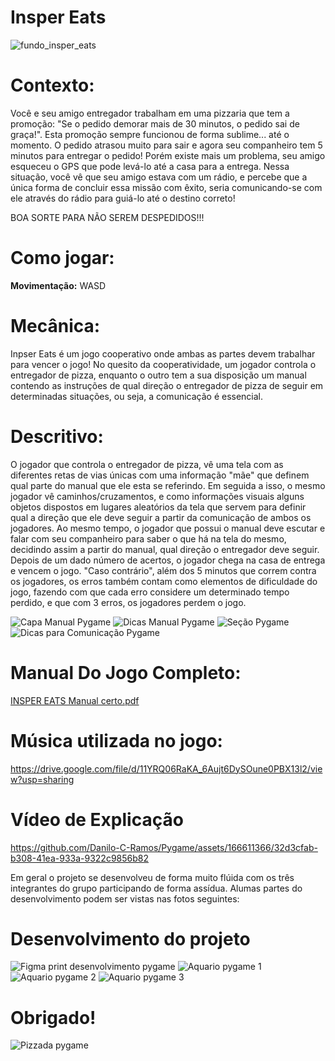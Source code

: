 # Insper Eats
![fundo_insper_eats](https://github.com/Danilo-C-Ramos/Pygame/assets/166611366/a181f801-549b-49c2-91d6-4fb1d1bf5036)

# **Contexto:**

Você e seu amigo entregador trabalham em uma pizzaria que tem a promoção: "Se o pedido demorar mais de 30 minutos, o pedido sai de graça!". Esta promoção sempre funcionou de forma sublime... até o momento. O pedido atrasou muito para sair e agora seu companheiro tem 5 minutos para entregar o pedido! Porém existe mais um problema, seu amigo esqueceu o GPS que pode levá-lo até a casa para a entrega. Nessa situação, você vê que seu amigo estava com um rádio, e percebe que a única forma de concluir essa missão com êxito, seria comunicando-se com ele através do rádio para guiá-lo até o destino correto! 

BOA SORTE PARA NÃO SEREM DESPEDIDOS!!!

# **Como jogar:**

**Movimentação:** WASD

# **Mecânica:**

Inpser Eats é um jogo cooperativo onde ambas as partes devem trabalhar para vencer o jogo! No quesito da cooperatividade, um jogador controla o entregador de pizza, enquanto o outro tem a sua disposição um manual contendo as instruções de qual direção o entregador de pizza de seguir em determinadas situações, ou seja, a comunicação é essencial.

# **Descritivo:**

O jogador que controla o entregador de pizza, vê uma tela com as diferentes retas de vias únicas com uma informação "mãe" que definem qual parte do manual que ele esta se referindo. Em seguida a isso, o mesmo jogador vê caminhos/cruzamentos, e como informações visuais alguns objetos dispostos em lugares aleatórios da tela que servem para definir qual a direção que ele deve seguir a partir da comunicação de ambos os jogadores. Ao mesmo tempo, o jogador que possui o manual deve escutar e falar com seu companheiro para saber o que há na tela do mesmo, decidindo assim a partir do manual, qual direção o entregador deve seguir. Depois de um dado número de acertos, o jogador chega na casa de entrega e vencem o jogo. "Caso contrário", além dos 5 minutos que correm contra os jogadores, os erros também contam como elementos de dificuldade do jogo, fazendo com que cada erro considere um determinado tempo perdido, e que com 3 erros, os jogadores perdem o jogo.

![Capa Manual Pygame](https://github.com/Danilo-C-Ramos/Pygame/assets/166611688/5a5d8765-e77e-4ca3-aa8f-fd993049d748)
![Dicas Manual Pygame](https://github.com/Danilo-C-Ramos/Pygame/assets/166611688/ba2f2a32-46f1-47a9-9648-29b56a6401d9)
![Seção Pygame](https://github.com/Danilo-C-Ramos/Pygame/assets/166611688/dfad4cea-212d-42f1-9109-c938540f39d2)
![Dicas para Comunicação Pygame](https://github.com/Danilo-C-Ramos/Pygame/assets/166611688/da6f473c-6a82-48a8-ab05-9d0b982dbd55)



# **Manual Do Jogo Completo:**
[INSPER EATS Manual certo.pdf](https://github.com/Danilo-C-Ramos/Pygame/files/15410153/INSPER.EATS.Manual.certo.pdf)

# **Música utilizada no jogo:**
https://drive.google.com/file/d/11YRQ06RaKA_6Aujt6DySOune0PBX13l2/view?usp=sharing

# **Vídeo de Explicação**
https://github.com/Danilo-C-Ramos/Pygame/assets/166611366/32d3cfab-b308-41ea-933a-9322c9856b82


Em geral o projeto se desenvolveu de forma muito flúida com os três integrantes do grupo participando de forma assídua. Alumas partes do desenvolvimento podem ser vistas nas fotos seguintes:

# **Desenvolvimento do projeto**
![Figma print desenvolvimento pygame](https://github.com/Danilo-C-Ramos/Pygame/assets/166611688/7cf82d99-a669-4b13-9889-c1c74b686ab4)
![Aquario pygame 1](https://github.com/Danilo-C-Ramos/Pygame/assets/166611688/2f5b3107-ea04-4ffa-a3a4-765ff2aeb54d)
![Aquario pygame 2](https://github.com/Danilo-C-Ramos/Pygame/assets/166611688/dcaeee7c-728c-4693-85e9-f7c8acd0edca)
![Aquario pygame 3](https://github.com/Danilo-C-Ramos/Pygame/assets/166611688/23494525-7b98-497d-b91c-64c5d401d4cc)


# Obrigado!

![Pizzada pygame](https://github.com/Danilo-C-Ramos/Pygame/assets/166611688/f6dd8b9f-cdb6-4c51-9144-ae38210eceaf)


